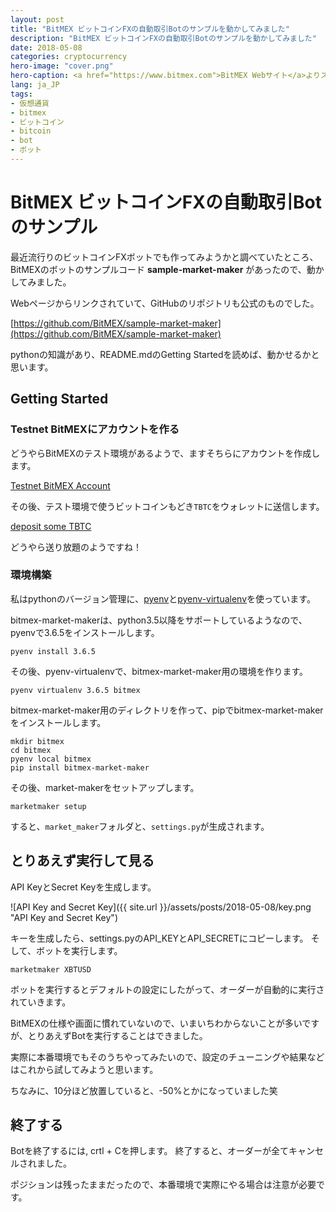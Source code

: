 ```yaml
---
layout: post
title: "BitMEX ビットコインFXの自動取引Botのサンプルを動かしてみました"
description: "BitMEX ビットコインFXの自動取引Botのサンプルを動かしてみました"
date: 2018-05-08
categories: cryptocurrency
hero-image: "cover.png"
hero-caption: <a href="https://www.bitmex.com">BitMEX Webサイト</a>よりスクリーンショット
lang: ja_JP
tags: 
- 仮想通貨
- bitmex
- ビットコイン
- bitcoin
- bot
- ボット
---
```


# BitMEX ビットコインFXの自動取引Botのサンプル

最近流行りのビットコインFXボットでも作ってみようかと調べていたところ、BitMEXのボットのサンプルコード **sample-market-maker** があったので、動かしてみました。

Webページからリンクされていて、GitHubのリポジトリも公式のものでした。

[https://github.com/BitMEX/sample-market-maker](https://github.com/BitMEX/sample-market-maker)

pythonの知識があり、README.mdのGetting Startedを読めば、動かせるかと思います。

## Getting Started

### Testnet BitMEXにアカウントを作る

どうやらBitMEXのテスト環境があるようで、ますそちらにアカウントを作成します。

[Testnet BitMEX Account](https://testnet.bitmex.com/app)

その後、テスト環境で使うビットコインもどき`TBTC`をウォレットに送信します。

[deposit some TBTC](https://testnet.bitmex.com/app/deposit)

どうやら送り放題のようですね！


### 環境構築

私はpythonのバージョン管理に、[pyenv](https://github.com/pyenv/pyenv)と[pyenv-virtualenv](https://github.com/pyenv/pyenv-virtualenv)を使っています。

bitmex-market-makerは、python3.5以降をサポートしているようなので、pyenvで3.6.5をインストールします。

```
pyenv install 3.6.5
````

その後、pyenv-virtualenvで、bitmex-market-maker用の環境を作ります。

```
pyenv virtualenv 3.6.5 bitmex
```

bitmex-market-maker用のディレクトリを作って、pipでbitmex-market-makerをインストールします。

```
mkdir bitmex
cd bitmex
pyenv local bitmex
pip install bitmex-market-maker
```

その後、market-makerをセットアップします。

```
marketmaker setup
```

すると、`market_maker`フォルダと、`settings.py`が生成されます。


## とりあえず実行して見る

API KeyとSecret Keyを生成します。

![API Key and Secret Key]({{ site.url }}/assets/posts/2018-05-08/key.png "API Key and Secret Key")

キーを生成したら、settings.pyのAPI_KEYとAPI_SECRETにコピーします。
そして、ボットを実行します。

```
marketmaker XBTUSD
```

ボットを実行するとデフォルトの設定にしたがって、オーダーが自動的に実行されていきます。

BitMEXの仕様や画面に慣れていないので、いまいちわからないことが多いですが、とりあえずBotを実行することはできました。

実際に本番環境でもそのうちやってみたいので、設定のチューニングや結果などはこれから試してみようと思います。

ちなみに、10分ほど放置していると、-50%とかになっていました笑


## 終了する

Botを終了するには, crtl + Cを押します。
終了すると、オーダーが全てキャンセルされました。

ポジションは残ったままだったので、本番環境で実際にやる場合は注意が必要です。

